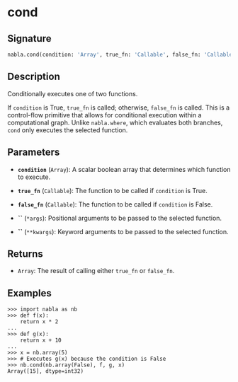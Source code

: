 # cond

## Signature

```python
nabla.cond(condition: 'Array', true_fn: 'Callable', false_fn: 'Callable') -> 'Array'
```

## Description

Conditionally executes one of two functions.

If `condition` is True, `true_fn` is called; otherwise, `false_fn` is
called. This is a control-flow primitive that allows for conditional
execution within a computational graph. Unlike `nabla.where`, which
evaluates both branches, `cond` only executes the selected function.

## Parameters

- **`condition`** (`Array`): A scalar boolean array that determines which function to execute.

- **`true_fn`** (`Callable`): The function to be called if `condition` is True.

- **`false_fn`** (`Callable`): The function to be called if `condition` is False.

- **``** (`*args`): Positional arguments to be passed to the selected function.

- **``** (`**kwargs`): Keyword arguments to be passed to the selected function.

## Returns

- `Array`: The result of calling either `true_fn` or `false_fn`.

## Examples

```pycon
>>> import nabla as nb
>>> def f(x):
    return x * 2
...
>>> def g(x):
    return x + 10
...
>>> x = nb.array(5)
>>> # Executes g(x) because the condition is False
>>> nb.cond(nb.array(False), f, g, x)
Array([15], dtype=int32)
```
